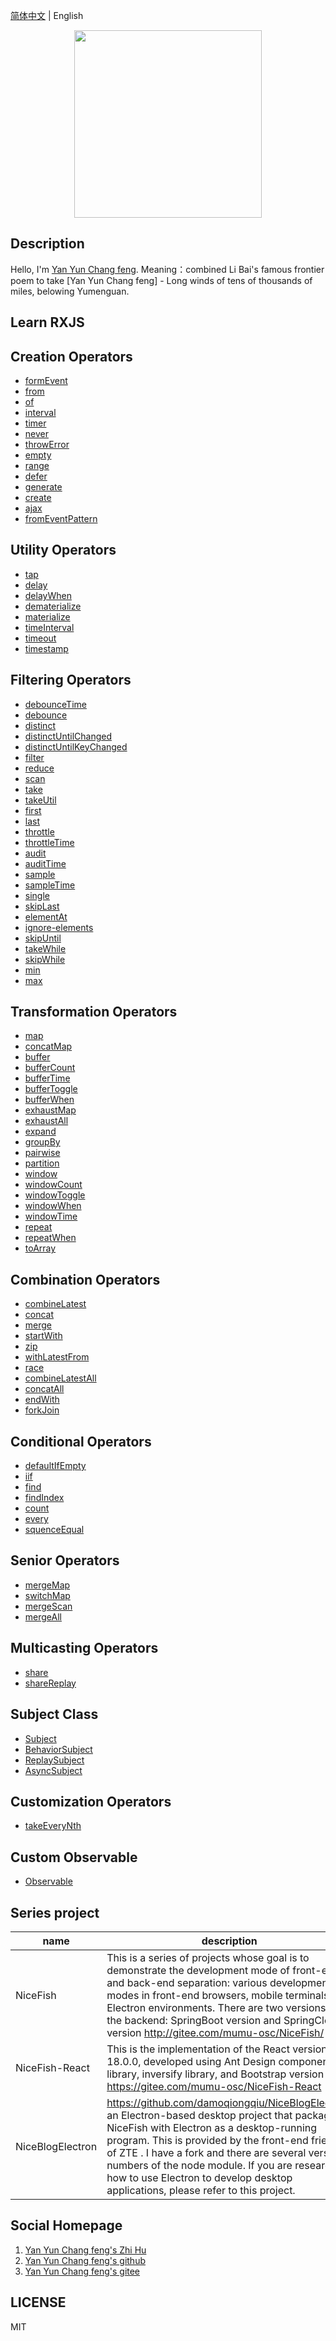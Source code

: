 [简体中文](README.md) |  English  

<p align="center">
    <img width="300" src="https://cdn.jsdelivr.net/gh/yanyunchangfeng/cdn@1.0/assets/img/blog/yycf/yanyunchangfeng.png">
</p>

##  Description
Hello, I'm [Yan Yun Chang feng](https://yanyunchangfeng.github.io). 
Meaning：combined Li Bai's famous frontier poem to take [Yan Yun Chang feng] - Long winds of tens of thousands of miles, belowing Yumenguan.
##  Learn RXJS

## Creation Operators

*  [formEvent](src/app/create-operators/from-event.ts)   
*  [from](src/app/create-operators/from.ts)   
*  [of](src/app/create-operators/of.ts)   
*  [interval](src/app/create-operators/interval.ts)   
*  [timer](src/app/create-operators/timer.ts)   
*  [never](src/app/create-operators/never.ts)   
*  [throwError](src/app/create-operators/throw-error.ts)   
*  [empty](src/app/create-operators/empty.ts)   
*  [range](src/app/create-operators/range.ts)   
*  [defer](src/app/create-operators/defer.ts)   
*  [generate](src/app/create-operators/generate.ts)   
*  [create](src/app/create-operators/create.ts)   
*  [ajax](src/app/create-operators/ajax.ts)   
*  [fromEventPattern](src/app/create-operators/from-event-pattern.ts)   

## Utility Operators

* [tap](src/app/util-operators/tap.ts)   
* [delay](src/app/util-operators/delay.ts)   
* [delayWhen](src/app/util-operators/delay-when.ts)   
* [dematerialize](src/app/util-operators/dematerialize.ts)   
* [materialize](src/app/util-operators/materialize.ts)   
* [timeInterval](src/app/util-operators/time-interval.ts)   
* [timeout](src/app/util-operators/time-out.ts)   
* [timestamp](src/app/util-operators/time-stamp.ts)     

## Filtering Operators

* [debounceTime](src/app/filter-operators/debounce-time.ts)   
* [debounce](src/app/filter-operators/debounce.ts)   
* [distinct](src/app/filter-operators/distinct.ts)   
* [distinctUntilChanged](src/app/filter-operators/distinct-until-changed.ts)   
* [distinctUntilKeyChanged](src/app/filter-operators/distinct-until-key-changed.ts)   
* [filter](src/app/filter-operators/filter.ts)   
* [reduce](src/app/filter-operators/reduce.ts)   
* [scan](src/app/filter-operators/scan.ts)   
* [take](src/app/filter-operators/take.ts)   
* [takeUtil](src/app/filter-operators/take-until.ts)   
* [first](src/app/filter-operators/first.ts)   
* [last](src/app/filter-operators/last.ts)   
* [throttle](src/app/filter-operators/throttle.ts)   
* [throttleTime](src/app/filter-operators/throttle-time.ts)   
* [audit](src/app/filter-operators/audit.ts)   
* [auditTime](src/app/filter-operators/audit-time.ts)   
* [sample](src/app/filter-operators/sample.ts)   
* [sampleTime](src/app/filter-operators/sample-time.ts)   
* [single](src/app/filter-operators/single.ts)   
* [skipLast](src/app/filter-operators/skip-last.ts)   
* [elementAt](src/app/filter-operators/element-at.ts)   
* [ignore-elements](src/app/filter-operators/ignore-elements.ts)   
* [skipUntil](src/app/filter-operators/skip-until.ts)   
* [takeWhile](src/app/filter-operators/take-while.ts)   
* [skipWhile](src/app/filter-operators/skip-while.ts)   
* [min](src/app/filter-operators/min.ts)   
* [max](src/app/filter-operators/max.ts)   

## Transformation Operators

* [map](src/app/transform-operators/map.ts) 
* [concatMap](src/app/transform-operators/concat-map.ts) 
* [buffer](src/app/transform-operators/buffer.ts) 
* [bufferCount](src/app/transform-operators/buffer-count.ts) 
* [bufferTime](src/app/transform-operators/buffer-time.ts) 
* [bufferToggle](src/app/transform-operators/buffer-toggle.ts) 
* [bufferWhen](src/app/transform-operators/buffer-when.ts) 
* [exhaustMap](src/app/transform-operators/exhaust-map.ts) 
* [exhaustAll](src/app/transform-operators/exhaustAll.ts) 
* [expand](src/app/transform-operators/expand.ts) 
* [groupBy](src/app/transform-operators/group-by.ts) 
* [pairwise](src/app/transform-operators/pairwise.ts) 
* [partition](src/app/transform-operators/partition.ts) 
* [window](src/app/transform-operators/window.ts) 
* [windowCount](src/app/transform-operators/window-count.ts) 
* [windowToggle](src/app/transform-operators/window-toggle.ts) 
* [windowWhen](src/app/transform-operators/window-when.ts) 
* [windowTime](src/app/transform-operators/window-time.ts) 
* [repeat](src/app/transform-operators/repeat.ts) 
* [repeatWhen](src/app/transform-operators/repeat-when.ts) 
* [toArray](src/app/transform-operators/to-array.ts) 


## Combination Operators

*   [combineLatest](src/app/merge-operators/combine-latest.ts) 
*   [concat](src/app/merge-operators/concat.ts) 
*   [merge](src/app/merge-operators/merge.ts) 
*   [startWith](src/app/merge-operators/start-with.ts) 
*   [zip](src/app/merge-operators/zip.ts) 
*   [withLatestFrom](src/app/merge-operators/with-latest-from.ts) 
*   [race](src/app/merge-operators/race.ts) 
*   [combineLatestAll](src/app/merge-operators/combine-latest-all.ts) 
*   [concatAll](src/app/merge-operators/concat-all.ts) 
*   [endWith](src/app/merge-operators/end-with.ts) 
*   [forkJoin](src/app/merge-operators/fork-join.ts) 


## Conditional Operators

*  [defaultIfEmpty](src/app/conditional-operators/default-if-empty.ts)  
*  [iif](src/app/conditional-operators/iif.ts) 
*  [find](src/app/conditional-operators/find.ts) 
*  [findIndex](src/app/conditional-operators/find-index.ts) 
*  [count](src/app/conditional-operators/count.ts) 
*  [every](src/app/conditional-operators/every.ts) 
*  [squenceEqual](src/app/conditional-operators/squence-equal.ts) 


## Senior Operators

*  [mergeMap](src/app/senior-operators/merge-map.ts) 
*  [switchMap](src/app/senior-operators/switch-map.ts) 
*  [mergeScan](src/app/senior-operators/merge-scan.ts) 
*  [mergeAll](src/app/senior-operators/merge-all.ts) 
## Multicasting Operators

*  [share](src/app/multicast-operators/share.ts)  
*  [shareReplay](src/app/multicast-operators/share-replay.ts)    

## Subject Class

*  [Subject](src/app/subject-class/subject.ts) 
*  [BehaviorSubject](src/app/subject-class/behavior-subject.ts) 
*  [ReplaySubject](src/app/subject-class/replay-subject.ts) 
*  [AsyncSubject](src/app/subject-class/replay-subject.ts) 

## Customization Operators

*  [takeEveryNth](src/app/custom-operators/takeEveryNth.ts)  

## Custom Observable

* [Observable](src/app/my-observable/index.ts)  


## Series project
| name | description|
|----|----|
| NiceFish | This is a series of projects whose goal is to demonstrate the development mode of front-end and back-end separation: various development modes in front-end browsers, mobile terminals, and Electron environments. There are two versions of the backend: SpringBoot version and SpringCloud version  http://gitee.com/mumu-osc/NiceFish/ |
| NiceFish-React | This is the implementation of the React version 18.0.0, developed using Ant Design component library, inversify library, and Bootstrap version 4.2.1 https://gitee.com/mumu-osc/NiceFish-React|
| NiceBlogElectron | https://github.com/damoqiongqiu/NiceBlogElectron, an Electron-based desktop project that packages NiceFish with Electron as a desktop-running program. This is provided by the front-end friends of ZTE . I have a fork and there are several version numbers of the node module. If you are researching how to use Electron to develop desktop applications, please refer to this project.|

## Social Homepage 

1.  [Yan Yun Chang feng's Zhi Hu](https://zhihu.com/people/hbxyxuxiaodong)  
2.  [Yan Yun Chang feng's github](https://github.com/yanyunchangfeng)  
3.  [Yan Yun Chang feng's gitee](https://gitee.com/yanyunchangfeng)  

## LICENSE

MIT